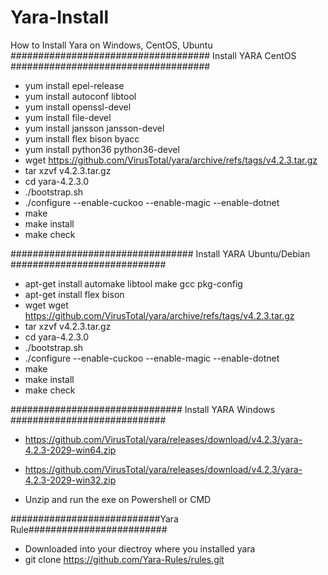 # Yara-Install
How to Install Yara on Windows, CentOS, Ubuntu
#################################### Install YARA CentOS ####################################
- yum install epel-release
- yum install autoconf libtool
- yum install openssl-devel
- yum install file-devel
- yum install jansson jansson-devel
- yum install flex bison byacc
- yum install python36 python36-devel
- wget https://github.com/VirusTotal/yara/archive/refs/tags/v4.2.3.tar.gz
- tar xzvf v4.2.3.tar.gz
- cd yara-4.2.3.0
- ./bootstrap.sh
- ./configure --enable-cuckoo --enable-magic --enable-dotnet
- make
- make install
- make check

################################# Install YARA Ubuntu/Debian ############################
- apt-get install automake libtool make gcc pkg-config
- apt-get install flex bison
- wget wget https://github.com/VirusTotal/yara/archive/refs/tags/v4.2.3.tar.gz
- tar xzvf v4.2.3.tar.gz
- cd yara-4.2.3.0
- ./bootstrap.sh
- ./configure --enable-cuckoo --enable-magic --enable-dotnet
- make
- make install
- make check


############################### Install YARA Windows ############################
- https://github.com/VirusTotal/yara/releases/download/v4.2.3/yara-4.2.3-2029-win64.zip
- https://github.com/VirusTotal/yara/releases/download/v4.2.3/yara-4.2.3-2029-win32.zip

- Unzip and run the exe on Powershell or CMD


###########################Yara Rule#########################
- Downloaded into your diectroy where you installed yara
- git clone https://github.com/Yara-Rules/rules.git
